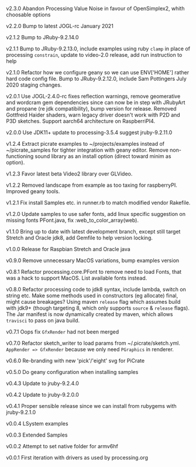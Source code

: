 v2.3.0 Abandon Processing Value Noise in favour of OpenSimplex2, whith choosable options

v2.2.0 Bump to latest JOGL-rc January 2021

v2.1.2 Bump to JRuby-9.2.14.0

v2.1.1 Bump to JRuby-9.2.13.0, include examples using ruby `clamp` in place of processing `constrain`, update to video-2.0 release, add run instruction to help

v2.1.0 Refactor how we configure geany so we can use ENV['HOME'] rather hard code config file. Bump to JRuby-9.2.12.0, include Sam Pottingers July 2020 staging changes.

v2.0.1 Use JOGL-2.4.0-rc fixes reflection warnings, remove geomerative and wordcram gem dependencies since can now be in step with JRubyArt and propane (re jdk compatibility), bump version for release. Removed Gottfreid Haider shaders, warn legacy driver doesn't work with P2D and P3D sketches. Support aarch64 architecture on RaspberriPI4.

v2.0.0 Use JDK11+ update to processing-3.5.4 suggest jruby-9.2.11.0

v1.2.4 Extract picrate examples to ~/projects/examples instead of ~/picrate_samples for tighter integration with geany editor. Remove non-functioning sound library as an install option (direct toward minim as option).

v1.2.3 Favor latest beta Video2 library over GLVideo.

v1.2.2 Removed landscape from example as too taxing for raspberryPI. Improved geany tools.

v1.2.1 Fix install Samples etc. in runner.rb to match modified vendor Rakefile.

v1.2.0 Update samples to use safer fonts, add linux specific suggestion on missing fonts PFont.java, fix :web_to_color_array(web).

v1.1.0 Bring up to date with latest development branch, except still target Stretch and Oracle jdk8, add Gemfile to help version locking.

v1.0.0 Release for Raspbian Stretch and Oracle java

v0.9.0 Remove unnecessary MacOS variations, bump examples version

v0.8.1 Refactor processing.core.PFont to remove need to load Fonts, that was a hack to support MacOS. List available fonts instead.

v0.8.0 Refactor processing code to jdk8 syntax, include lambda, switch on string etc. Make some methods used in constructors (eg allocate) final, might cause breakages? Using maven `release` flag which assumes build with jdk9+ (though targeting 8, which only supports `source` & `release` flags). The Jar manifest is now dynamically created by maven, which allows `travisci` to pass on java build.

v0.7.1 Oops fix `GfxRender` had not been merged

v0.7.0 Refactor sketch_writer to load params from ~/.picrate/sketch.yml. `AppRender => GfxRender` because we only need `PGraphics` in renderer.

v0.6.0 Re-branding with new 'pick'/'eight' svg for PiCrate

v0.5.0 Do geany configuration when installing samples

v0.4.3 Update to jruby-9.2.4.0

v0.4.2 Update to jruby-9.2.0.0

v0.4.1 Proper sensible release since we can install from rubygems with jruby-9.2.1.0

v0.0.4 LSystem examples

v0.0.3
Extended Samples

v0.0.2
Attempt to set native folder for armv6hf

v0.0.1
First iteration with drivers as used by processing.org
